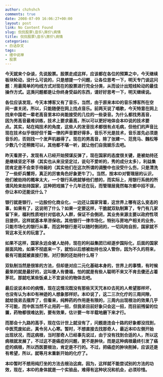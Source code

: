```yaml
---
author: chzhshch
comments: true
date: 2008-07-09 16:06:27+00:00
layout: post
link: No Content Found
slug: 侃侃股票\音乐\房价\病情
title: 侃侃股票\音乐\房价\病情
categories:
- 白话杂文
tags:
- 缠中说禅
- 股票
---
```


			

**今天就来个杂谈，先说股票。股票走成这样，应该都在各位的预算之中，今天继续板块轮动，没什么可说的，只是想提一个问题，让各位思考一下，明天专门谈这问题：用最简单的均线方式对现在的股票进行完全分类，从而设计出短线轮动的最佳操作方式。这类问题都是让你终身受益的东西，请好好思考一下，明天继续说。**

**各位应该发现，今天本博客又有了音乐，当然，由于原来本ID的音乐博客所在空间一直关闭，所以，只能随便在网上找点音乐。前两天说了唱歌，今天特意在网上找来中国老一辈老高音里本ID尚能接受的几位的一些录音。为什么都找男高音，因为男高音最难训练，技术上要求最高，所以可以更好地体会本ID说的技术要点。其实，站在纯技术的角度，这些人的发音技术都很有点毛病，但他们的声音比现在技术似乎很好但千篇一律的声音要好得多，音乐不光是技术，音乐首先必须是音乐的，否则找一个发声机器得了。现在的男高音，除了张建一、范竞马、魏松等少数几个还稍微可以，其他都不堪一听，就让他们自我娱乐去吧。**

**昨天看房子，发现有人已经开始预谋反弹了，现在国家的态度很关键，是被劫持还是继续坚定不移（其实也从来没坚定过，说句不爱听的，秀的成分太多），利益集团肯定是不会束手待毙的（其实他们在这次所谓的调整中也没受什么伤，只是清洗了一些虾兵蟹将，真正的厉害角色好象更牛了）。当然，按本ID对管理层的认识，他们被劫持的概率太大，一个银行系统就够他们想的，而实际上，用银行系统的所谓风险来劫持国家，这种把戏搞了十几年还在玩，而管理层竟然每次都中招不误，你让本ID还能说什么？**

**银行就是银行，一边股份化商业化，一边还让国家背着，这世界上哪有这么变态的事，如果有了，这说明了什么？如果一定要这样，干脆就双轨制算了，专门有几家留下来，福利性质地针对低收入人群，保证不会倒闭，其业务来源主要以政府性项目提供，这样就基本旱涝保收。其他银行一律市场化，特别与房地产相关的业务，只能市场化的银行从事，而这种银行是可以随时倒闭的，一切风险自担，国家就不背这本无关的玩意了。**

**如果不这样，国家永远会被人劫持，现在的利益集团已经逐步国际化，后面的国家层面风险，如果不彻底来一下，就怕以后想被劫持也没人管你，因为不久的将来，极有可能就被直接打倒，对打倒的还劫持什么呀？**

**双轨制当然是很笨的方法，但却是对应二元化基础本身的，世界上的事情，有时候最笨的就是最好的，这叫傻人有傻福，怕的就是有些人聪明不来又不肯去傻还占着茅坑，那就吃某些饭桌上不宜谈论的物体去吧。**

**最后说说本ID的病情，现在这情况既没有那些天天咒本ID去死的人希望那样坏，也没有认为本ID有神迹的人想象那样好。本ID说了，这二三次化疗的三周间隙，就给我弟去摆弄了，但看来，纯粹药的作用是有限的，三周内出现根治的效果几乎不可能，而中医当然不止用药一招，但我弟目前好象只会这一招，而目前残留的位置，药物都很难达到，要有效果，估计要一年半载地磨下来才行。**

**而那会十九路的高手，现在估计世上就没有了，问题是连会十路的好象都没找到，中医荒废如此，真令另人心寒。暂时，不想直接去找那奇人，最近本ID左侧开始出现状况，而这病根，当时那奇人已经事先说过，由于没有找到合适的人，所以这病根就发展了，不过这不是癌症的问题，更不是肿块，而是这种病根最终引发了癌症的病根，所以西医要根治，肯定是不行的。不过，把癌症的肿块削掉，应该还是有希望，所以，就等月末重新开始的化疗了。**

**本ID暂时不想用纯打坐的方法去根治这病，因为，这样就不能尝试别的方法的功效，现在，本ID的身体就是一个实验品，难得有这种状况和机会，必须珍惜。**
